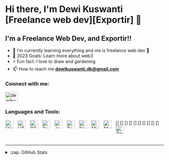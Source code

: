 # Hi there, I'm Dewi Kuswanti [Freelance web dev][Exportir] 👋 




## I'm a Freelance Web Dev, and Exportir!!

- 🌱 I’m currently learning everything and me is freelance web dev 🤣
- 🥅 2023 Goals: Learn more about web3
- ⚡ Fun fact: I love to draw and gardening
- 📫 How to reach me **dewikuswanti.dk@gmail.com**

### Connect with me:

<p align="left">
<a href="https://www.linkedin.com/in/dewi-kuswanti/" target="blank"><img align="center" src="https://raw.githubusercontent.com/rahuldkjain/github-profile-readme-generator/master/src/images/icons/Social/linked-in-alt.svg" alt="dewikuswanti" height="30" width="40" /></a>
</p>

### Languages and Tools:

[<img align="left" alt="Visual Studio Code" width="26px" src="https://cdn.jsdelivr.net/gh/devicons/devicon/icons/vscode/vscode-original.svg" style="padding-right:10px;" />]
[<img align="left" alt="HTML5" width="26px" src="https://cdn.jsdelivr.net/gh/devicons/devicon/icons/html5/html5-original.svg" style="padding-right:10px;" />]
[<img align="left" alt="CSS3" width="26px" src="https://cdn.jsdelivr.net/gh/devicons/devicon/icons/css3/css3-original.svg" style="padding-right:10px;" />]
[<img align="left" alt="Sass" width="26px" src="https://cdn.jsdelivr.net/gh/devicons/devicon/icons/sass/sass-original.svg" style="padding-right:10px;" />]
[<img align="left" alt="JavaScript" width="26px" src="https://cdn.jsdelivr.net/gh/devicons/devicon/icons/javascript/javascript-original.svg" style="padding-right:10px;" />]
[<img align="left" alt="React" width="26px" src="https://cdn.jsdelivr.net/gh/devicons/devicon/icons/react/react-original.svg" style="padding-right:10px;" />]
[<img align="left" alt="Node.js" width="26px" src="https://cdn.jsdelivr.net/gh/devicons/devicon/icons/nodejs/nodejs-original.svg" style="padding-right:10px;" />]
[<img align="left" alt="MongoDB" width="26px" src="https://cdn.jsdelivr.net/gh/devicons/devicon/icons/mongodb/mongodb-original.svg" style="padding-right:10px;" />]
[<img align="left" alt="MySQL" width="26px" src="https://cdn.jsdelivr.net/gh/devicons/devicon/icons/mysql/mysql-original.svg" style="padding-right:10px;" />]
[<img align="left" alt="Git" width="26px" src="https://cdn.jsdelivr.net/gh/devicons/devicon/icons/git/git-original.svg" style="padding-right:10px;" />]


<br />
<br />

---


<details>
  <summary>:zap: GitHub Stats</summary>

  <img align="left" alt="dewikuswanti's GitHub Stats" src="https://github-readme-stats.vercel.app/api?username=Dewikuswanti&show_icons=true&hide_border=false&title_color=ff652f&icon_color=FFE400&bg_color=09131B&text_color=ffffff&border_color=0c1a25" />

  <p><img align="left" src="https://github-readme-stats.vercel.app/api/top-langs?username=dewikuswanti&show_icons=true&locale=en&layout=compact" alt=dewikuswanti" /></p>


<p><img align="center" src="https://github-readme-streak-stats.herokuapp.com/?user=dewikuswanti&" alt="dewikuswanti" /></p>

</details>


[linkedin]: https://www.linkedin.com/in/dewi-kuswanti
